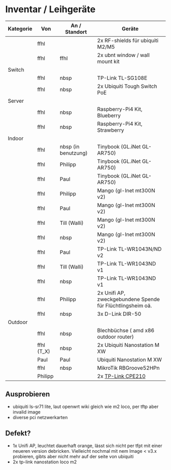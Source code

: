 # Inventar / Leihgeräte

| Kategorie | Von        | An / Standort       | Geräte                                                                |
|-----------|------------|---------------------|-----------------------------------------------------------------------|
|           | ffhl       |                     | 2x RF-shields für ubiquiti M2/M5                                      |
|           | ffhl       | ffhl                | 2x ubnt window / wall mount kit                                       |
| Switch    |            |                     |                                                                       |
|           | ffhl       | nbsp                | TP-Link TL-SG108E                                                     |
|           | ffhl       | nbsp                | 2x Ubiquiti Tough Switch PoE                                          |
| Server    |            |                     |                                                                       |
|           | ffhl       | nbsp                | Raspberry-Pi4 Kit, Blueberry                                          |
|           | ffhl       | nbsp                | Raspberry-Pi4 Kit, Strawberry                                         |
| Indoor    |            |                     |                                                                       |
|           | ffhl       | nbsp (in benutzung) | Tinybook (GL.iNet GL-AR750)                                           |
|           | ffhl       | Philipp             | Tinybook (GL.iNet GL-AR750)                                           |
|           | ffhl       | Paul                | Tinybook (GL.iNet GL-AR750)                                           |
|           | ffhl       | Philipp             | Mango (gl-Inet mt300N v2)                                             |
|           | ffhl       | Paul                | Mango (gl-Inet mt300N v2)                                             |
|           | ffhl       | Till (Walli)        | Mango (gl-Inet mt300N v2)                                             |
|           | ffhl       | nbsp                | Mango (gl-Inet mt300N v2)                                             |
|           | ffhl       | Paul                | TP-Link TL-WR1043N/ND v2                                              |
|           | ffhl       | Till (Walli)        | TP-Link TL-WR1043ND v1                                                |
|           | ffhl       | nbsp                | TP-Link TL-WR1043ND v1                                                |
|           | ffhl       | Philipp             | 2x Unifi AP, zweckgebundene Spende für Flüchtlingsheim oä.            |
|           | ffhl       | nbsp                | 3x D-Link⁣ DIR-50 ⁣                                                    |
| Outdoor   |            |                     |                                                                       |
|           | ffhl       | nbsp                | Blechbüchse ( amd x86 outdoor router)                                 |
|           | ffhl (T_X) | nbsp                | 2x Ubiquiti Nanostation M XW                                          |
|           | Paul       | Paul                | Ubiquiti Nanostation M XW                                             |
|           | ffhl       | nbsp                | MikroTik RBGroove52HPn                                                |
|           | Philipp    |                     | 2x [TP-Link CPE210](https://wiki.freifunk.net/TP-Link_CPE210)         |

## Ausprobieren

- ubiquiti ls-sr71 lite, laut openwrt wiki gleich wie m2 loco, per tftp aber invalid image
- diverse pci netzwerkarten

## Defekt?

- 1x Unifi AP, leuchtet dauerhaft orange, lässt sich nicht per tfpt mit einer neueren version debricken. Vielleicht nochmal mit nem Image < v3.x probieren, gibts aber nicht mehr auf der seite von ubiquiti
- 2x tp-link nanostation loco m2 
